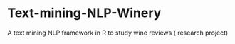 # Text-mining-NLP-Winery
A text mining NLP framework in R to study wine reviews ( research project)
